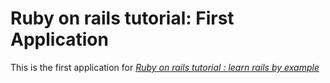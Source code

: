 # Ruby on rails tutorial: First Application

This is the first application for [*Ruby on rails tutorial : learn rails by example*](http://railstutorial.org/)